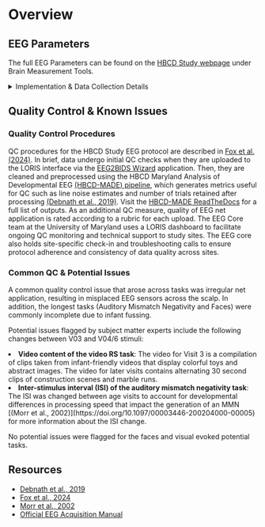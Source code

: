 # Overview

## EEG Parameters

The full EEG Parameters can be found on the [HBCD Study webpage](https://hbcdstudy.org/study-protocols/) under Brain Measurement Tools.

<details>
<summary>Implementation & Data Collection Details</summary>
<ul>
<li><b>Method of Administration</b>: RA administered in person</li>
<li><b>Child Specific/Unspecific Form</b>: Child Specific</li>
<li><b>Visits</b>: V03, V04, V06</li>
<li><b>Estimated length of time for completion</b>: Video RS 3 min; Face 4.5 min, MMN 11.5(V03) & 8.5 (V04/06) min; VEP 1 min</li>
</ul>
</details>

## Quality Control & Known Issues 
### Quality Control Procedures   
QC procedures for the HBCD Study EEG protocol are described in [Fox et al. (2024)](https://doi.org/10.1016/j.dcn.2024.101447). In brief, data undergo initial QC checks when they are uploaded to the LORIS interface via the [EEG2BIDS Wizard](https://github.com/ChildDevLab/Bids_Wizard) application. Then, they are cleaned and preprocessed using the HBCD Maryland Analysis of Developmental EEG [(HBCD-MADE) pipeline](https://github.com/DCAN-Labs/HBCD-MADE), which generates metrics useful for QC such as line noise estimates and number of trials retained after processing [(Debnath et al., 2019)](https://doi.org/10.1111/psyp.13580). Visit the [HBCD-MADE ReadTheDocs](https://hbcd-made.readthedocs.io/en/latest/) for a full list of outputs. As an additional QC measure, quality of EEG net application is rated according to a rubric for each upload.  The EEG Core team at the University of Maryland uses a LORIS dashboard to facilitate ongoing QC monitoring and technical support to study sites.  The EEG core also holds site-specific check-in and troubleshooting calls to ensure protocol adherence and consistency of data quality across sites.

### Common QC & Potential Issues
A common quality control issue that arose across tasks was irregular net application, resulting in misplaced EEG sensors across the scalp. In addition, the longest tasks (Auditory Mismatch Negativity and Faces) were commonly incomplete due to infant fussing. 

Potential issues flagged by subject matter experts include the following changes between V03 and V04/6 stimuli: 

<li><b>Video content of the video RS task</b>: The video for Visit 3 is a compilation of clips taken from infant-friendly videos that display colorful toys and abstract images. The video for later visits contains alternating 30 second clips of construction scenes and marble runs.</li>
<li><b>Inter-stimulus interval (ISI) of the auditory mismatch negativity task</b>: The ISI was changed between age visits to account for developmental differences in processing speed that impact the generation of an MMN [(Morr et al., 2002)](https://doi.org/10.1097/00003446-200204000-00005) for more information about the ISI change. </li>

No potential issues were flagged for the faces and visual evoked potential tasks.

## Resources
- [Debnath et al., 2019](https://doi.org/10.1111/psyp.13580)  
- [Fox et al., 2024](https://doi.org/10.1016/j.dcn.2024.101447)  
- [Morr et al., 2002](https://doi.org/10.1097/00003446-200204000-00005)  
- [Official EEG Acquisition Manual](https://docs.google.com/document/d/1V8JyVsdwBP83LX5j7Lpegzexsh0ZAutj4WGmPh9aSAk/edit?tab=t.0)

